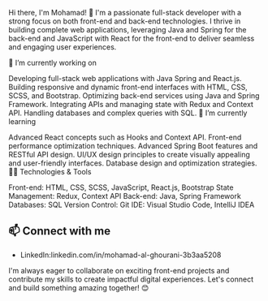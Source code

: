 Hi there, I'm Mohamad! 👋
I'm a passionate full-stack developer with a strong focus on both front-end and back-end technologies. I thrive in building complete web applications, leveraging Java and Spring for the back-end and JavaScript with React for the front-end to deliver seamless and engaging user experiences.

🔭 I’m currently working on

Developing full-stack web applications with Java Spring and React.js.
Building responsive and dynamic front-end interfaces with HTML, CSS, SCSS, and Bootstrap.
Optimizing back-end services using Java and Spring Framework.
Integrating APIs and managing state with Redux and Context API.
Handling databases and complex queries with SQL.
🌱 I’m currently learning

Advanced React concepts such as Hooks and Context API.
Front-end performance optimization techniques.
Advanced Spring Boot features and RESTful API design.
UI/UX design principles to create visually appealing and user-friendly interfaces.
Database design and optimization strategies.
👨‍💻 Technologies & Tools

Front-end: HTML, CSS, SCSS, JavaScript, React.js, Bootstrap
State Management: Redux, Context API
Back-end: Java, Spring Framework
Databases: SQL
Version Control: Git
IDE: Visual Studio Code, IntelliJ IDEA

## 📫 Connect with me
- LinkedIn:linkedin.com/in/mohamad-al-ghourani-3b3aa5208

I'm always eager to collaborate on exciting front-end projects and contribute my skills to create impactful digital experiences. 
Let's connect and build something amazing together! 😊

